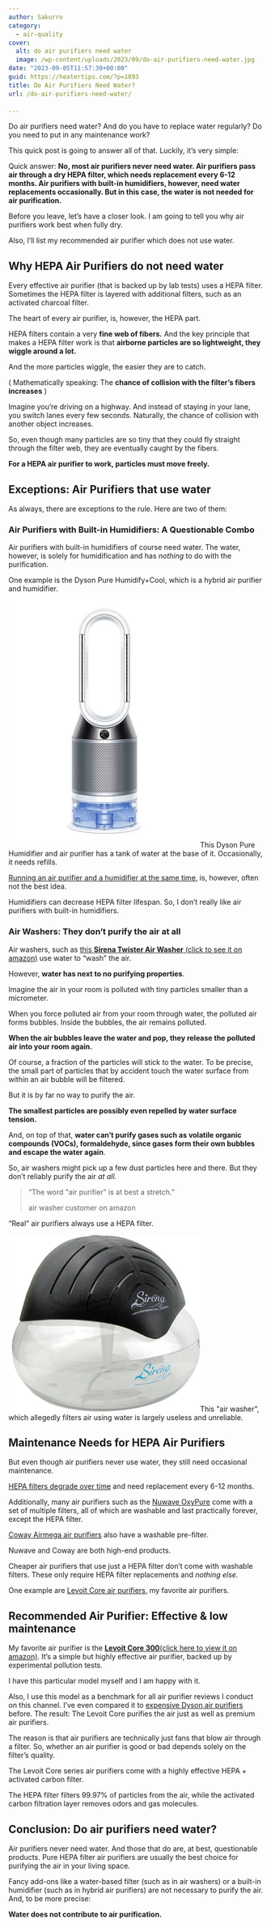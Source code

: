 ```yaml
---
author: Sakurro
category:
  - air-quality
cover:
  alt: do air purifiers need water
  image: /wp-content/uploads/2023/09/do-air-purifiers-need-water.jpg
date: "2023-09-05T11:57:30+00:00"
guid: https://heatertips.com/?p=1893
title: Do Air Purifiers Need Water?
url: /do-air-purifiers-need-water/

---
```

Do air purifiers need water? And do you have to replace water regularly? Do you need to put in any maintenance work?

This quick post is going to answer all of that. Luckily, it’s very simple:

Quick answer: **No, most air purifiers never need water. Air purifiers pass air through a dry HEPA filter, which needs replacement every 6-12 months. Air purifiers with built-in humidifiers, however, need water replacements occasionally. But in this case, the water is not needed for air purification.**

Before you leave, let’s have a closer look. I am going to tell you why air purifiers work best when fully dry.

Also, I’ll list my recommended air purifier which does not use water.

## Why HEPA Air Purifiers do not need water

Every effective air purifier (that is backed up by lab tests) uses a HEPA filter. Sometimes the HEPA filter is layered with additional filters, such as an activated charcoal filter.

The heart of every air purifier, is, however, the HEPA part.

HEPA filters contain a very **fine web of fibers.** And the key principle that makes a HEPA filter work is that **airborne particles are so lightweight, they wiggle around a lot.**

And the more particles wiggle, the easier they are to catch.

( Mathematically speaking: The **chance of collision with the filter’s fibers increases** )

Imagine you’re driving on a highway. And instead of staying in your lane, you switch lanes every few seconds. Naturally, the chance of collision with another object increases.

So, even though many particles are so tiny that they could fly straight through the filter web, they are eventually caught by the fibers.

**For a HEPA air purifier to work, particles must move freely.**

## Exceptions: Air Purifiers that use water

As always, there are exceptions to the rule. Here are two of them:

### Air Purifiers with Built-in Humidifiers: A Questionable Combo

Air purifiers with built-in humidifiers of course need water. The water, however, is solely for humidification and has _nothing_ to do with the purification.

One example is the Dyson Pure Humidify+Cool, which is a hybrid air purifier and humidifier.

![dyson pure humidify cool air purifier](/wp-content/uploads/2023/09/dyson-pure-humidify-cool-air-purifier.jpg)This Dyson Pure Humidifier and air purifier has a tank of water at the base of it. Occasionally, it needs refills.

[Running an air purifier and a humidifier at the same time](/can-you-run-air-purifier-and-humidifier-at-the-same-time/), is, however, often not the best idea.

Humidifiers can decrease HEPA filter lifespan. So, I don’t really like air purifiers with built-in humidifiers.

### Air Washers: They don’t purify the air at all

Air washers, such as [this **Sirena Twister Air Washer** (click to see it on amazon)](https://www.amazon.com/Sirena-Twister-Purifier-Freshener-Black/dp/B01LB7MD4G?crid=23CCL58NMP5GZ&keywords=air%2Bwasher&qid=1693912625&sprefix=air%2Bwashe%2Caps%2C178&sr=8-4&th=1&linkCode=ll1&tag=heatertips-20&linkId=cc0e5c474ac64c8d22633794a13c17b9&language=en_US&ref_=as_li_ss_tl) use water to “wash” the air.

However, **water has next to no purifying properties**.

Imagine the air in your room is polluted with tiny particles smaller than a micrometer.

When you force polluted air from your room through water, the polluted air forms bubbles. Inside the bubbles, the air remains polluted.

**When the air bubbles leave the water and pop, they release the polluted air into your room again.**

Of course, a fraction of the particles will stick to the water. To be precise, the small part of particles that by accident touch the water surface from within an air bubble will be filtered.

But it is by far no way to purify the air.

**The smallest particles are possibly even repelled by water surface tension.**

And, on top of that, **water can’t purify gases such as volatile organic compounds (VOCs), formaldehyde, since gases form their own bubbles and escape the water again**.

So, air washers might pick up a few dust particles here and there. But they don’t reliably purify the air _at all._

> “The word "air purifier" is at best a stretch.”
>
> air washer customer on amazon

“Real” air purifiers always use a HEPA filter.

![sirena air washer](/wp-content/uploads/2023/09/sirena-air-washer.jpg)This "air washer", which allegedly filters air using water is largely useless and unreliable.

## Maintenance Needs for HEPA Air Purifiers

But even though air purifiers never use water, they still need occasional maintenance.

[HEPA filters degrade over time](/can-you-run-air-purifier-all-day/) and need replacement every 6-12 months.

Additionally, many air purifiers such as the [Nuwave OxyPure](/nuwave-oxypure-review/) come with a set of multiple filters, all of which are washable and last practically forever, except the HEPA filter.

[Coway Airmega air purifiers](/are-coway-airmega-air-purifiers-worth-it/) also have a washable pre-filter.

Nuwave and Coway are both high-end products.

Cheaper air purifiers that use just a HEPA filter don’t come with washable filters. These only require HEPA filter replacements and _nothing else._

One example are [Levoit Core air purifiers](/best-air-purifier/), my favorite air purifiers.

## Recommended Air Purifier: Effective & low maintenance

My favorite air purifier is the [**Levoit Core 300**(click here to view it on amazon)](https://www.amazon.com/LEVOIT-Core-300S-Air-Purifier/dp/B08L73QL1V?__mk_de_DE=%C3%85M%C3%85%C5%BD%C3%95%C3%91&crid=3O8PD41V3RRCI&keywords=levoit%2Bcore%2B300&qid=1693913911&sprefix=levoit%2Bcore%2B300%2Caps%2C104&sr=8-3&th=1&linkCode=ll1&tag=heatertips-20&linkId=dfa43ae103a1084a71ec40326c423b4f&language=en_US&ref_=as_li_ss_tl). It’s a simple but highly effective air purifier, backed up by experimental pollution tests.

I have this particular model myself and I am happy with it.

Also, I use this model as a benchmark for all air purifier reviews I conduct on this channel. I’ve even compared it to [expensive Dyson air purifiers](/are-dyson-air-purifiers-worth-the-money/) before. The result: The Levoit Core purifies the air just as well as premium air purifiers.

The reason is that air purifiers are technically just fans that blow air through a filter. So, whether an air purifier is good or bad depends solely on the filter’s quality.

The Levoit Core series air purifiers come with a highly effective HEPA + activated carbon filter.

The HEPA filter filters 99.97% of particles from the air, while the activated carbon filtration layer removes odors and gas molecules.

## Conclusion: Do air purifiers need water?

Air purifiers never need water. And those that do are, at best, questionable products. Pure HEPA filter air purifiers are usually the best choice for purifying the air in your living space.

Fancy add-ons like a water-based filter (such as in air washers) or a built-in humidifier (such as in hybrid air purifiers) are not necessary to purify the air. And, to be more precise:

**Water does not contribute to air purification.**
